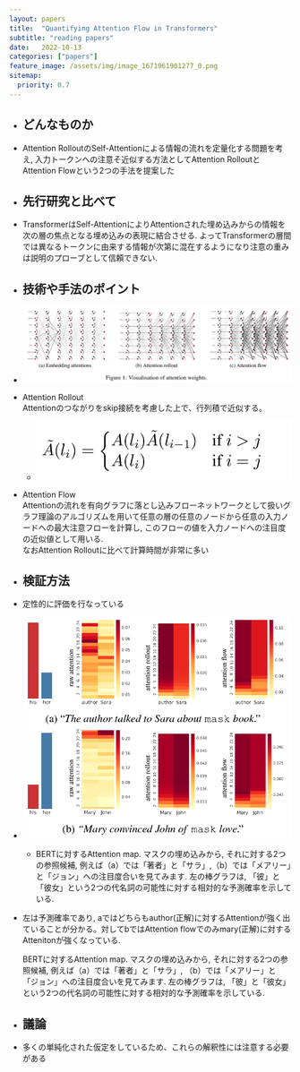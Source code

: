 ```yaml
---
layout: papers
title:  "Quantifying Attention Flow in Transformers"
subtitle: "reading papers"
date:   2022-10-13
categories: ["papers"]
feature_image: /assets/img/image_1671961901277_0.png
sitemap:
  priority: 0.7
---
```


- ## どんなものか  
- Attention RolloutのSelf-Attentionによる情報の流れを定量化する問題を考え, 入力トークンへの注意そ近似する方法としてAttention RolloutとAttention Flowという2つの手法を提案した
<!--more-->
- ## 先行研究と比べて  
- TransformerはSelf-AttentionによりAttentionされた埋め込みからの情報を次の層の焦点となる埋め込みの表現に結合させる. よってTransformerの層間では異なるトークンに由来する情報が次第に混在するようになり注意の重みは説明のプローブとして信頼できない.  
- ## 技術や手法のポイント  
- ![image.png](/assets/img/image_1671961901277_0.png)  
- Attention Rollout   
  Attentionのつながりをskip接続を考慮した上で、行列積で近似する。  
	- ![image.png](/assets/img/image_1671961979496_0.png)  
- Attention Flow  
  Attentionの流れを有向グラフに落とし込みフローネットワークとして扱いグラフ理論のアルゴリズムを用いて任意の層の任意のノードから任意の入力ノードへの最大注意フローを計算し, このフローの値を入力ノードへの注目度の近似値として用いる.  
  なおAttention Rolloutに比べて計算時間が非常に多い  
- ## 検証方法  
- 定性的に評価を行なっている  
- ![image.png](/assets/img/image_1671962071547_0.png)  
	- BERTに対するAttention map. マスクの埋め込みから, それに対する2つの参照候補, 例えば（a）では「著者」と「サラ」,（b）では「メアリー」と「ジョン」への注目度合いを見てみます. 左の棒グラフは, 「彼」と「彼女」という2つの代名詞の可能性に対する相対的な予測確率を示している.   
- 左は予測確率であり, aではどちらもauthor(正解)に対するAttentionが強く出ていることが分かる。対してbではAttention flowでのみmary(正解)に対するAttenitonが強くなっている.  
    
  BERTに対するAttention map. マスクの埋め込みから, それに対する2つの参照候補, 例えば（a）では「著者」と「サラ」, （b）では「メアリー」と「ジョン」への注目度合いを見てみます. 左の棒グラフは, 「彼」と「彼女」という2つの代名詞の可能性に対する相対的な予測確率を示している.   
- ## 議論  
- 多くの単純化された仮定をしているため、これらの解釈性には注意する必要がある